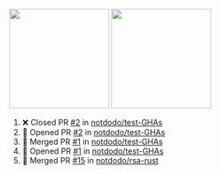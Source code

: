 <a href="https://github.com/notdodo"><img src="https://github-readme-stats.vercel.app/api?username=notdodo&count_private=true&theme=dark" height="180" /></a> <a href="https://github.com/notdodo"><img src="https://github-readme-stats.vercel.app/api/top-langs/?username=notdodo&langs_count=8&theme=dark&hide=tex,java,html,css&layout=compact" height="180" /></a>

<!--START_SECTION:activity-->
1. ❌ Closed PR [#2](https://github.com/notdodo/test-GHAs/pull/2) in [notdodo/test-GHAs](https://github.com/notdodo/test-GHAs)
2. 💪 Opened PR [#2](https://github.com/notdodo/test-GHAs/pull/2) in [notdodo/test-GHAs](https://github.com/notdodo/test-GHAs)
3. 🎉 Merged PR [#1](https://github.com/notdodo/test-GHAs/pull/1) in [notdodo/test-GHAs](https://github.com/notdodo/test-GHAs)
4. 💪 Opened PR [#1](https://github.com/notdodo/test-GHAs/pull/1) in [notdodo/test-GHAs](https://github.com/notdodo/test-GHAs)
5. 🎉 Merged PR [#15](https://github.com/notdodo/rsa-rust/pull/15) in [notdodo/rsa-rust](https://github.com/notdodo/rsa-rust)
<!--END_SECTION:activity-->
